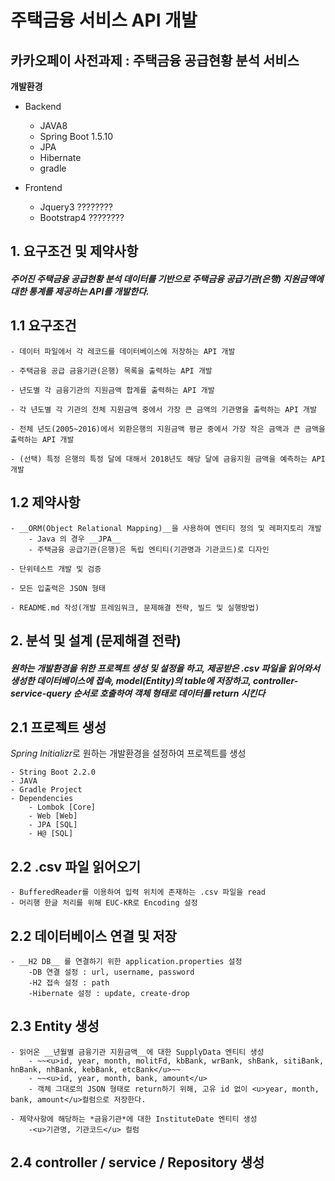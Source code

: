 # 주택금융 서비스 API 개발

## 카카오페이 사전과제 : 주택금융 공급현황 분석 서비스

**개발환경**

- Backend
  - JAVA8
  - Spring Boot 1.5.10
  - JPA
  - Hibernate
  - gradle

- Frontend 
  - Jquery3 ????????
  - Bootstrap4 ????????
	

## 1. 요구조건 및 제약사항
#### *주어진 **주택금융 공급현황 분석 데이터**를 기반으로 주택금융 공급기관(은행) 지원금액에 대한 통계를 제공하는 API를 개발한다.*

## 1.1 요구조건
```
- 데이터 파일에서 각 레코드를 데이터베이스에 저장하는 API 개발

- 주택금융 공급 금융기관(은행) 목록을 출력하는 API 개발

- 년도별 각 금융기관의 지원금액 합계를 출력하는 API 개발

- 각 년도별 각 기관의 전체 지원금액 중에서 가장 큰 금액의 기관명을 출력하는 API 개발 

- 전체 년도(2005~2016)에서 외환은행의 지원금액 평균 중에서 가장 작은 금액과 큰 금액을 출력하는 API 개발

- (선택) 특정 은행의 특정 달에 대해서 2018년도 해당 달에 금융지원 금액을 예측하는 API 개발
```

## 1.2 제약사항
```
- __ORM(Object Relational Mapping)__을 사용하여 엔티티 정의 및 레퍼지토리 개발
	- Java 의 경우 __JPA__
	- 주택금융 공급기관(은행)은 독립 엔티티(기관명과 기관코드)로 디자인
	
- 단위테스트 개발 및 검증

- 모든 입출력은 JSON 형태

- README.md 작성(개발 프레임워크, 문제해결 전략, 빌드 및 실행방법)
```

## 2. 분석 및 설계 (문제해결 전략)
#### _원하는 개발환경을 위한 프로젝트 생성 및 설정을 하고, 제공받은 .csv 파일을 읽어와서 생성한 데이터베이스에 접속, model(Entity)의 table에 저장하고, controller-service-query 순서로 호출하여 객체 형태로 데이터를 return 시킨다_

## 2.1 프로젝트 생성
*Spring Initializr*로 원하는 개발환경을 설정하여 프로젝트를 생성
```
- String Boot 2.2.0
- JAVA
- Gradle Project
- Dependencies
	- Lombok [Core]
	- Web [Web]
	- JPA [SQL]
	- H@ [SQL]
```

## 2.2 .csv 파일 읽어오기
```
- BufferedReader를 이용하여 입력 위치에 존재하는 .csv 파일을 read
- 머리행 한글 처리를 위해 EUC-KR로 Encoding 설정
```

## 2.2 데이터베이스 연결 및 저장
```
- __H2 DB__ 를 연결하기 위한 application.properties 설정
	-DB 연결 설정 : url, username, password
	-H2 접속 설정 : path
	-Hibernate 설정 : update, create-drop
```

## 2.3 Entity 생성
```
- 읽어온 __년월별 금융기관 지원금액__에 대한 SupplyData 엔티티 생성
	- ~~<u>id, year, month, molitFd, kbBank, wrBank, shBank, sitiBank, hnBank, nhBank, kebBank, etcBank</u>~~
	- ~~<u>id, year, month, bank, amount</u>
	- 객체 그대로의 JSON 형태로 return하기 위해, 고유 id 없이 <u>year, month, bank, amount</u>컬럼으로 저장한다.
	
- 제약사항에 해당하는 *금융기관*에 대한 InstituteDate 엔티티 생성
	-<u>기관명, 기관코드</u> 컬럼
```

## 2.4 controller / service / Repository 생성
```


```


